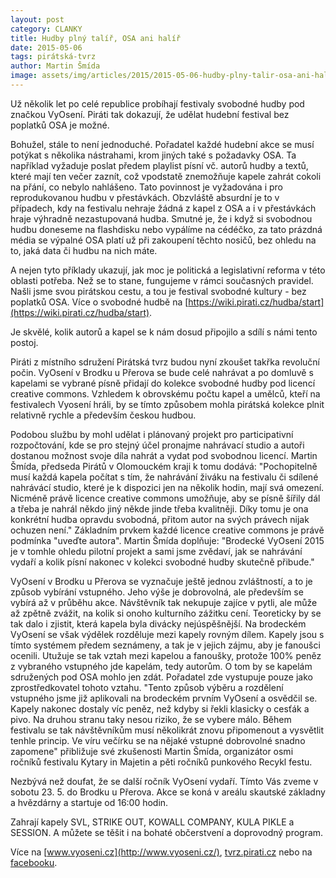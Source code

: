 ```yaml
---
layout: post
category: CLANKY
title: Hudby plný talíř, OSA ani halíř
date: 2015-05-06
tags: pirátská-tvrz
author: Martin Šmída
image: assets/img/articles/2015/2015-05-06-hudby-plny-talir-osa-ani-halir.jpg   #751x422 pixelu
---
```

Už několik let po celé republice probíhají festivaly svobodné hudby pod značkou VyOsení. Piráti tak dokazují, že udělat hudební festival bez poplatků OSA je možné.

Bohužel, stále to není jednoduché. Pořadatel každé hudební akce se musí potýkat s několika nástrahami, krom jiných také s požadavky OSA. Ta například vyžaduje poslat předem playlist písní vč. autorů hudby a textů, které mají ten večer zaznít, což vpodstatě znemožňuje kapele zahrát cokoli na přání, co nebylo nahlášeno. Tato povinnost je vyžadována i pro reprodukovanou hudbu v přestávkách. Obzvláště absurdní je to v případech, kdy na festivalu nehraje žádná z kapel z OSA a i v přestávkách hraje výhradně nezastupovaná hudba. Smutné je, že i když si svobodnou hudbu doneseme na flashdisku nebo vypálíme na cédéčko, za tato prázdná média se výpalné OSA platí už při zakoupení těchto nosičů, bez ohledu na to, jaká data či hudbu na nich máte. 

A nejen tyto příklady ukazují, jak moc je politická a legislativní reforma v této oblasti potřeba. Než se to stane, fungujeme v rámci současných pravidel. Našli jsme svou pirátskou cestu, a tou je festival svobodné kultury - bez poplatků OSA. Více o svobodné hudbě na [https://wiki.pirati.cz/hudba/start](https://wiki.pirati.cz/hudba/start).

Je skvělé, kolik autorů a kapel se k nám dosud připojilo a sdílí s námi tento postoj.

Piráti z místního sdružení Pirátská tvrz budou nyní zkoušet takřka revoluční počin. VyOsení v Brodku u Přerova se bude celé nahrávat a po domluvě s kapelami se vybrané písně přidají do kolekce svobodné hudby pod licencí creative commons. Vzhledem k obrovskému počtu kapel a umělců, kteří na festivalech Vyosení hráli, by se tímto způsobem mohla pirátská kolekce plnit relativně rychle a především českou hudbou.

Podobou službu by mohl udělat i plánovaný projekt pro participativní rozpočtování, kde se pro stejný účel pronajme nahrávací studio a autoři dostanou možnost svoje díla nahrát a vydat pod svobodnou licencí. Martin Šmída, předseda Pirátů v Olomouckém kraji k tomu dodává: "Pochopitelně musí každá kapela počítat s tím, že nahrávání živáku na festivalu či sdílené nahrávácí studio, které je k dispozici jen na několik hodin, mají svá omezení. Nicméně právě licence creative commons umožňuje, aby se písně šířily dál a třeba je nahrál někdo jiný někde jinde třeba kvalitněji. Díky tomu je ona konkrétní hudba opravdu svobodná, přitom autor na svých právech nijak ochuzen není." Základním prvkem každé licence creative commons je právě podmínka "uveďte autora". Martin Šmída doplňuje: "Brodecké VyOsení 2015 je v tomhle ohledu pilotní projekt a sami jsme zvědaví, jak se nahrávání vydaří a kolik písní nakonec v kolekci svobodné hudby skutečně přibude."

VyOsení v Brodku u Přerova se vyznačuje ještě jednou zvláštností, a to je způsob vybírání vstupného. Jeho výše je dobrovolná, ale především se vybírá až v průběhu akce. Návštěvník tak nekupuje zajíce v pytli, ale může až zpětně zvážit, na kolik si onoho kulturního zážitku cení. Teoreticky by se tak dalo i zjistit, která kapela byla divácky nejúspěšnější. Na brodeckém VyOsení se však výdělek rozděluje mezi kapely rovným dílem. Kapely jsou s tímto systémem předem seznámeny, a tak je v jejich zájmu, aby je fanoušci ocenili. Utužuje se tak vztah mezi kapelou a fanoušky, protože 100% peněz z vybraného vstupného jde kapelám, tedy autorům. O tom by se kapelám sdružených pod OSA mohlo jen zdát. Pořadatel zde vystupuje pouze jako zprostředkovatel tohoto vztahu. "Tento způsob výběru a rozdělení vstupného jsme již aplikovali na brodeckém prvním VyOsení a osvědčil se. Kapely nakonec dostaly víc peněz, než kdyby si řekli klasicky o cesťák a pivo. Na druhou stranu taky nesou riziko, že se vybere málo. Během festivalu se tak návštěvníkům musí několikrát znovu připomenout a vysvětlit tenhle princip. Ve víru večírku se na nějaké vstupné dobrovolné snadno zapomene" přibližuje své zkušenosti Martin Šmída, organizátor osmi ročníků festivalu Kytary in Majetin a pěti ročníků punkového Recykl festu.

Nezbývá než doufat, že se další ročník VyOsení vydaří. Tímto Vás zveme v sobotu 23. 5. do Brodku u Přerova. Akce se koná v areálu skautské základny a hvězdárny a startuje od 16:00 hodin.

Zahrají kapely SVL, STRIKE OUT, KOWALL COMPANY, KULA PIKLE a SESSION. A můžete se těšit i na bohaté občerstvení a doprovodný program.

Více na [www.vyoseni.cz](http://www.vyoseni.cz/), [tvrz.pirati.cz](http://tvrz.pirati.cz) nebo na [facebooku](https://www.facebook.com/events/975477005804581/).
